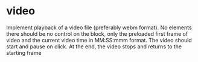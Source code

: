 # video

Implement playback of a video file (preferably webm format). No elements there should be no control on the block, only the preloaded first frame of video and the current video time in MM:SS:mmm format. The video should start and pause on click. At the end, the video stops and returns to the starting frame
